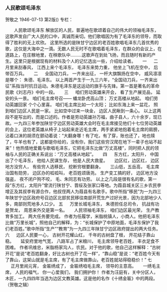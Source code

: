 ### 人民歌颂毛泽东
贺敬之
1946-07-13
第2版()
专栏：

　　人民歌颂毛泽东
    解放区的人民，普遍地在歌颂着自己的伟大的领袖毛泽东，这歌声发自广大人民的口中，真诚而亲切。他们歌唱因为有了毛泽东的领导，而取得了胜利的无上欢欣。
    这里所选的是陕甘宁边区的老百姓歌唱毛泽东几首优秀的歌，这仅是大海中之一滴。无数人民无时不在歌唱着毛泽东，在群众的会议上，在道路上，在庄稼地里，在秧歌队中………这歌声在到处飞扬，而且随时有新的产生。这里只是根据现有的材料及个人的记忆选出一些，介绍给读者。
　
            一
　
        二月里来刮春风，
        江西上来个毛泽东，
        毛泽东来势力重，
        他坐上飞机在空中，
        后带百万兵。
　
            二
　
        全国动刀兵，
        一齐来出征，
        一杆大旗飘扬在空中，
        威风凛凛是哪个：
        朱德、毛泽东。
    以上两首产生于一九三六年，“全国动刀兵，一齐来出征”系指当时抗日运动。朱德毛泽东是这运动的旗手与先锋。第一首是著名的革命民歌《刘志丹》中的一段。
　
            三
　
        咱们劳动英雄来开会，
        看了生产展览品，
        延安的头一景。
        咱们毛主席号召——
        蟠龙卧虎高山顶；
        万丈高楼从地起。
        咱们劳动英雄回家
        个个心里喜。
        咱们毛主席比如一个太阳；
        比如东海上来一盆花，
        照到咱们边区人民是一家。
        比如空中过来一块金，
        边区人民瞅到一条心。
    以上这两段不是写出的，而是口述的。作者是劳动英雄孙万福，曲子县人，六十余岁，现已故。一九四三年参加陕甘宁边区劳动英雄大会时在毛主席接见他们十七位劳动英雄的会上，这位老英雄从椅子上站起来走近毛主席，两手紧紧地抱着毛主席的肩膀，沾着口沫的胡须在颤动着说：“大翻身哪！有了吃，有了穿，账也还了，地也赎了，牛羊也有了，这都是你给的，没有你，我们这些穷汉爬在地下一辈子也站不起来”！他热情地爱戴与歌唱毛泽东，它把毛泽东比做“万丈高楼”，同时把人民的领袖与人民的正确关系说出：“万丈高楼从地起”。
　
            四
　
        东方红，太阳升，
        中国出了个毛泽东，
        他给人民谋生存，
        他是人民大救星。
　
        边区红，边区红，
        边区地方没穷人，
        有些穷人选移民，
        挖断穷根要翻身。
　
        三山低，五岳高，
        毛主席治国有勋劳，
        边区办的呱呱叫，
        老百姓颂唐尧。
        生产变工搞的好，
        边区地方没强盗，
        夜不闭户狗不咬，
        毛、朱同志有功劳。
    以上之几段是很有名的歌，第一段“东方红，太阳升”曾流行陕甘宁、晋绥及张家口等地。为葭县城关区三乡农民李增正及其叔李有源合作，他叔侄两人为葭县有名歌手。歌中所指“移民”为一九四三年陕甘宁边区政府号召边区北部贫民移往南部开荒生产过好光景，因为北部地少人多，南部则荒地多人口少。
            五
　
        万里长城毛泽东，
        朱德担任总司令，
        抗战有功是贺龙，
        周恩来外交是第一名。
　
        人民领袖毛泽东，
        咱们边区最光荣，
        生产教育多加工。
        两大任务要完成。
    作者为任履学，米脂桃镇人，小商人。他把毛泽东比做“万里长城”，照他自己的解释，为：“长城保护了中原地面，毛泽东保护了我们老百姓。”歌中所指“生产”“教育”为一九四三年陕甘宁边区政府提出的两大任务。
            六
　
        边区人民要一心，
        古树开花耀山红，
        千年的古树盘了根，
        开花结子靠山稳。
　
        延安府里地气宽，
        八路军占了米粮川，
        毛主席领导老百姓，
        丰衣足食不困难。
    作者巩维忠，米脂杨家沟人，农民。对于他的歌，他自己这样解释：“古树开花”是说“老百姓翻身，好比古树也开了花一样”，“靠山稳”是说：“老百姓今天有了靠山，这架山就是毛主席，有了毛主席做靠山，老百姓就站得稳稳价！”
            七
　
        正月里闹元宵，
        金匾绣成了，
        金匾绣咱毛主席，
        领导的主意高。
　
        一绣毛主席，
        人民的福气，
        你一心爱我们，
        我们拥护你！
    作者为汪庭有，关中分区人，木匠，一九四四年当选为边区文教英雄。这是他的名作《十绣金匾》中的两段。
                                                  （贺敬之辑）

